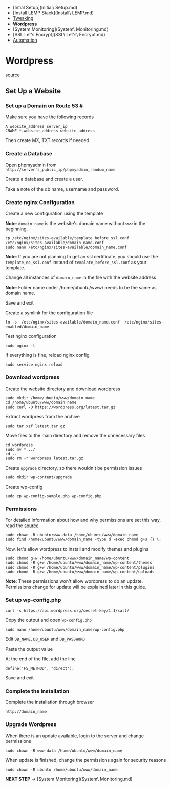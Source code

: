 - [Intial Setup](Initial\ Setup.md)
- [Install LEMP Stack](Install\ LEMP.md)
- [Tweaking](Tweaking.md)
- **Wordpress**
- [System Monitoring](System\ Monitoring.md)
- [SSL Let's Encrypt](SSL\ Let's\ Encrypt.md)
- [Automation](Automation.md)

# Wordpress

[source](https://www.digitalocean.com/community/tutorials/how-to-install-wordpress-with-lemp-on-ubuntu-16-04)

## Set Up a Website

### Set up a Domain on Route 53 [#](https://console.aws.amazon.com/route53/home)

Make sure you have the following records
```
A website_address server_ip
CNAME *.website_address website_address
```

Then create MX, TXT records if needed.

### Create a Database

Open phpmyadmin from `http://server's_public_ip/phpmyadmin_random_name`

Create a database and create a user.

Take a note of the db name, username and password.

### Create nginx Configuration

Create a new configuration using the template

**Note**: `domain_name` is the website's domain name without `www` in the beginning.
```
cp /etc/nginx/sites-available/template_before_ssl.conf /etc/nginx/sites-available/domain_name.conf
sudo nano /etc/nginx/sites-available/domain_name.conf
```

**Note**: If you are not planning to get an ssl certificate, you should use the `template_no_ssl.conf` instead of `template_before_ssl.conf` as your template.

Change all instances of `domain_name` in the file with the website address

**Note**: Folder name under /home/ubuntu/www/ needs to be the same as domain name.

Save and exit

Create a symlink for the configuration file
```
ln -s  /etc/nginx/sites-available/domain_name.conf  /etc/nginx/sites-enabled/domain_name
```

Test nginx configuration
```
sudo nginx -t
```

If everything is fine, reload nginx config
```
sudo service nginx reload
```

### Download wordpress

Create the website directory and download wordpress
```
sudo mkdir /home/ubuntu/www/domain_name
cd /home/ubuntu/www/domain_name
sudo curl -O https://wordpress.org/latest.tar.gz
```

Extract wordpress from the archive
```
sudo tar xzf latest.tar.gz
```

Move files to the main directory and remove the unnecessary files
```
cd wordpress
sudo mv * ../
cd ..
sudo rm -r wordpress latest.tar.gz
```

Create `upgrade` directory, so there wouldn't be permission issues
```
sudo mkdir wp-content/upgrade
```

Create wp-config
```
sudo cp wp-config-sample.php wp-config.php
```

### Permissions

For detailed information about how and why permissions are set this way, read the [source](https://www.digitalocean.com/community/tutorials/how-to-install-wordpress-with-lemp-on-ubuntu-16-04)

```
sudo chown -R ubuntu:www-data /home/ubuntu/www/domain_name
sudo find /home/ubuntu/www/domain_name -type d -exec chmod g+s {} \;
```

Now, let's allow wordpress to install and modify themes and plugins
```
sudo chmod g+w /home/ubuntu/www/domain_name/wp-content
sudo chmod -R g+w /home/ubuntu/www/domain_name/wp-content/themes
sudo chmod -R g+w /home/ubuntu/www/domain_name/wp-content/plugins
sudo chmod -R g+w /home/ubuntu/www/domain_name/wp-content/uploads
```

**Note**: These permissions won't allow wordpress to do an update. Permissions change for update will be explained later in this guide.

### Set up wp-config.php

```
curl -s https://api.wordpress.org/secret-key/1.1/salt/
```

Copy the output and open `wp-config.php`
```
sudo nano /home/ubuntu/www/domain_name/wp-config.php
```

Edit `DB_NAME`, `DB_USER` and `DB_PASSWORD`

Paste the output value

At the end of the file, add the line
```
define('FS_METHOD', 'direct');
```

Save and exit

### Complete the Installation

Complete the installation through browser
```
http://domain_name
```

### Upgrade Wordpress

When there is an update available, login to the server and change permissions
```
sudo chown -R www-data /home/ubuntu/www/domain_name
```

When update is finished, change the permissions again for security reasons
```
sudo chown -R ubuntu /home/ubuntu/www/domain_name
```

**NEXT STEP** -> [System Monitoring](System\ Monitoring.md)
